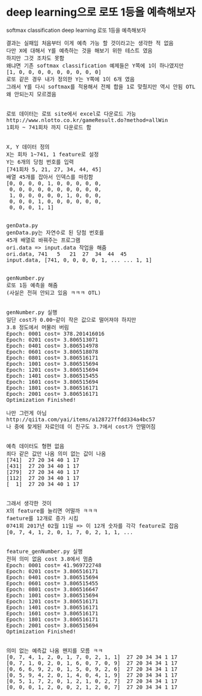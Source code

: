 
deep learning으로 로또 1등을 예측해보자
================================================
softmax classification deep learning 로또 1등을 예측해보자

<pre>
결과는 실패임 처음부터 이게 예측 가능 할 것이라고는 생각한 적 없음
다만 X에 대해서 Y를 예측하는 것을 해보기 위한 테스트 였음
하지만 그것 조차도 못함
왜냐면 기존 softmax classification 예제들은 Y쪽에 1이 하나였지만
[1, 0, 0, 0, 0, 0, 0, 0, 0, 0]
로또 같은 경우 내가 정의한 Y는 Y쪽에 1이 6개 였음
그래서 Y를 다시 softmax를 적용해서 전체 합을 1로 맞췄지만 역시 안됨 OTL
왜 안되는지 모르겠음


로또 데이터는 로또 site에서 excel로 다운로드 가능
http://www.nlotto.co.kr/gameResult.do?method=allWin
1회차 ~ 741회차 까지 다운로드 함


X, Y 데이터 정의
X는 회차 1~741, 1 feature로 설정
Y는 6개의 당첨 번호를 입력
[741회차 5, 21, 27, 34, 44, 45]
배열 45개를 잡아서 인덱스를 마킹함
[0, 0, 0, 0, 1, 0, 0, 0, 0, 0,
 0, 0, 0, 0, 0, 0, 0, 0, 0, 0,
 1, 0, 0, 0, 0, 0, 1, 0, 0, 0,
 0, 0, 0, 1, 0, 0, 0, 0, 0, 0,
 0, 0, 0, 1, 1]


genData.py
genData.py는 자연수로 된 당첨 번호를
45개 배열로 바꿔주는 프로그램
ori.data => input.data 작업을 해줌
ori.data, 741	5	21	27	34	44	45
input.data, [741, 0, 0, 0, 0, 1, ... ... 1, 1]


genNumber.py
로또 1등 예측을 해줌
(사실은 전혀 안되고 있음 ㅋㅋㅋ OTL)


genNumber.py 실행
일단 cost가 0.00~같이 작은 값으로 떨어져야 하지만
3.8 정도에서 머물러 버림
Epoch: 0001 cost= 378.201416016
Epoch: 0201 cost= 3.806513071
Epoch: 0401 cost= 3.806514978
Epoch: 0601 cost= 3.806518078
Epoch: 0801 cost= 3.806516171
Epoch: 1001 cost= 3.806515694
Epoch: 1201 cost= 3.806515694
Epoch: 1401 cost= 3.806515455
Epoch: 1601 cost= 3.806515694
Epoch: 1801 cost= 3.806516171
Epoch: 2001 cost= 3.806516171
Optimization Finished!

나만 그런게 아님
http://qiita.com/yai/items/a128727ffdd334a4bc57
나 중에 찾게된 자료인데 이 친구도 3.7에서 cost가 안떨어짐


예측 데이터도 형편 없음
죄다 같은 값만 나옴 의미 없는 값이 나옴
[741]  27 20 34 40 1 17
[431]  27 20 34 40 1 17
[279]  27 20 34 40 1 17
[112]  27 20 34 40 1 17
[  1]  27 20 34 40 1 17


그래서 생각한 것이
X의 feature를 늘리면 어떨까 ㅋㅋㅋ
faeture를 12개로 증가 시킴
0741회 2017년 02월 11일 => 이 12개 숫자를 각각 feature로 잡음
[0, 7, 4, 1, 2, 0, 1, 7, 0, 2, 1, 1, ...


feature_genNumber.py 실행
전혀 의미 없음 cost 3.8에서 멈춤
Epoch: 0001 cost= 41.969722748
Epoch: 0201 cost= 3.806516171
Epoch: 0401 cost= 3.806515694
Epoch: 0601 cost= 3.806515455
Epoch: 0801 cost= 3.806516647
Epoch: 1001 cost= 3.806515694
Epoch: 1201 cost= 3.806516171
Epoch: 1401 cost= 3.806516171
Epoch: 1601 cost= 3.806516171
Epoch: 1801 cost= 3.806516171
Epoch: 2001 cost= 3.806515694
Optimization Finished!


의미 없는 예측값 나옴 왠지를 모름 ㅋㅋ
[0, 7, 4, 1, 2, 0, 1, 7, 0, 2, 1, 1]  27 20 34 34 1 17
[0, 7, 1, 0, 2, 0, 1, 6, 0, 7, 0, 9]  27 20 34 34 1 17
[0, 6, 6, 9, 2, 0, 1, 5, 0, 9, 2, 6]  27 20 34 34 1 17
[0, 5, 9, 4, 2, 0, 1, 4, 0, 4, 1, 9]  27 20 34 34 1 17
[0, 5, 1, 7, 2, 0, 1, 2, 1, 0, 2, 7]  27 20 34 34 1 17
[0, 0, 0, 1, 2, 0, 0, 2, 1, 2, 0, 7]  27 20 34 34 1 17
</pre>
